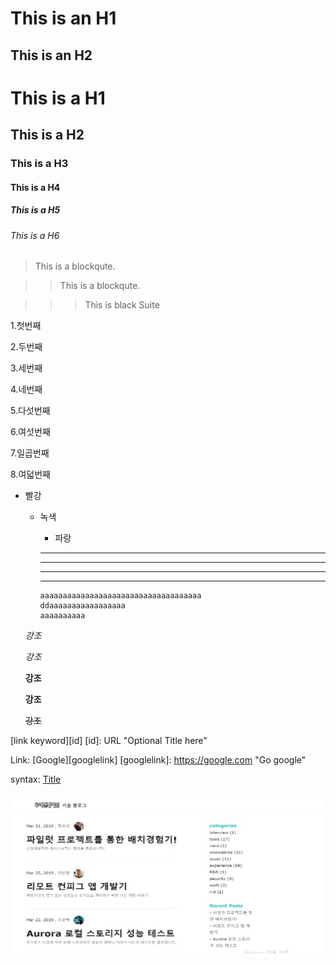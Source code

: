 This is an H1
=============

This is an H2
-------------

# This is a H1
## This is a H2
### This is a H3
#### This is a H4
##### This is a H5
###### This is a H6

> This is a blockqute.

>> This is a blockqute.

>>> This is black Suite

1.첫번째

2.두번째

3.세번째

4.네번째

5.다섯번째

6.여섯번째

7.일곱번째

8.여덟번째

* 빨강
  + 녹색
    - 파랑

    *****
    - - -
    ***
    *****

        aaaaaaaaaaaaaaaaaaaaaaaaaaaaaaaaaaaa
        ddaaaaaaaaaaaaaaaaa
        aaaaaaaaaa
   *강조*

   _강조_

   **강조**

   __강조__

   ~~강조~~

[link keyword][id]
[id]: URL "Optional Title here"

Link: [Google][googlelink]
[googlelink]: https://google.com "Go google"

syntax: [Title](link)

![Alt text](/images/1.Requirement_Definition_Document/basic_design.jpg "Basic_Design")

